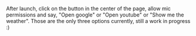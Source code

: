 After launch, click on the button in the center of the page, allow mic permissions and say, "Open google" or "Open youtube" or "Show me the weather".
Those are the only three options currently, still a work in progress :)
